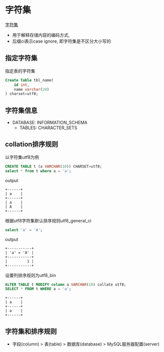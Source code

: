 # 字符集

[字符集](../概念知识/characters-code.md)

- 用于解释存储内容的编码方式, 
- 后缀ci表示case ignore, 即字符集是不区分大小写的

## 指定字符集

指定表的字符集

```sql
Create Table tbl_name(
    id int,
    name varchar(20)
) charset=utf8;
```

## 字符集信息

- DATABASE: INFORMATION_SCHEMA
  - TABLES: CHARACTER_SETS

## collation排序规则

以字符集utf8为例

```sql
CREATE TABLE t (a VARCHAR(10)) CHARSET=utf8;
select * from t where a = 'a';
```

output

```shell
+------+
| a    |
+------+
| a    |
| A    |
+------+
```
根据utf8字符集默认排序规则utf8_general_ci

```sql
select 'a' = 'A';
```

output

```shell
+-----------+
| 'a' = 'A' |
+-----------+
|         1 |
+-----------+
```

设置列排序规则为utf8_bin

```sql
ALTER TABLE t MODIFY column a VARCHAR(10) collate utf8;
SELECT * FROM t WHERE a = 'a';
```

```shell
+------+
| a    |
+------+
| a    |
+------+
```

## 字符集和排序规则

- 字段(column) > 表(table) > 数据库(database) > MySQL服务器配置(server)
